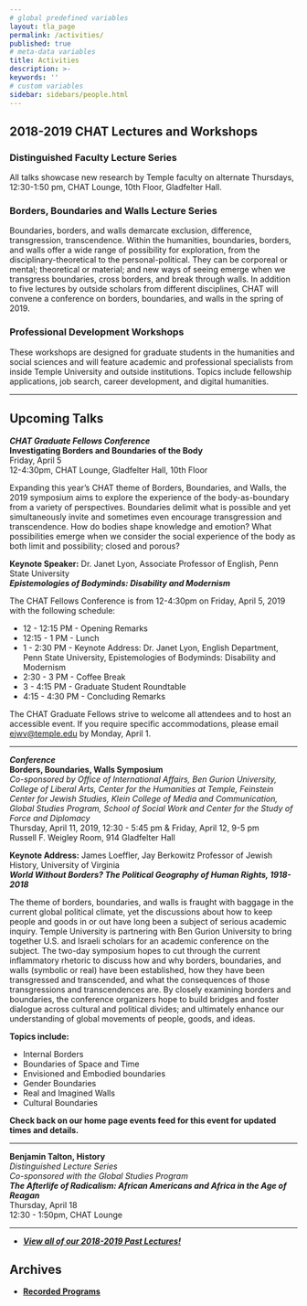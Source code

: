 ```yaml
---
# global predefined variables
layout: tla_page
permalink: /activities/
published: true
# meta-data variables
title: Activities
description: >-
keywords: ''
# custom variables
sidebar: sidebars/people.html
---
```

## 2018-2019 CHAT Lectures and Workshops

### Distinguished Faculty Lecture Series
All talks showcase new research by Temple faculty on alternate Thursdays, 12:30-1:50 pm, CHAT Lounge, 10th Floor, Gladfelter Hall.

### Borders, Boundaries and Walls Lecture Series
Boundaries, borders, and walls demarcate exclusion, difference, transgression, transcendence. Within the humanities, boundaries, borders, and walls offer a wide range of possibility for exploration, from the disciplinary-theoretical to the personal-political. They can be corporeal or mental; theoretical or material; and new ways of seeing emerge when we transgress boundaries, cross borders, and break through walls. In addition to five lectures by outside scholars from different disciplines, CHAT will convene a conference on borders, boundaries, and walls in the spring of 2019.

### Professional Development Workshops
These workshops are designed for graduate students in the humanities and social sciences and will feature academic and professional specialists from inside Temple University and outside institutions. Topics include fellowship applications, job search, career development, and digital humanities.

___

## Upcoming Talks

**_CHAT Graduate Fellows Conference_**<br>
**Investigating Borders and Boundaries of the Body**<br>
Friday, April 5<br>
12-4:30pm, CHAT Lounge, Gladfelter Hall, 10th Floor<br>

Expanding this year’s CHAT theme of Borders, Boundaries, and Walls, the 2019 symposium aims to explore the experience of the body-as-boundary from a variety of perspectives. Boundaries delimit what is possible and yet simultaneously invite and sometimes even encourage transgression and transcendence. How do bodies shape knowledge and emotion? What possibilities emerge when we consider the social experience of the body as both limit and possibility; closed and porous?

**Keynote Speaker:** Dr. Janet Lyon, Associate Professor of English, Penn State University<br>
**_Epistemologies of Bodyminds: Disability and Modernism_**<br>

The CHAT Fellows Conference is from 12-4:30pm on Friday, April 5, 2019 with the following schedule:<br>
- 12 - 12:15 PM - Opening Remarks
- 12:15 - 1 PM - Lunch
- 1 - 2:30 PM - Keynote Address: Dr. Janet Lyon, English Department, Penn State University, Epistemologies of Bodyminds: Disability and Modernism
- 2:30 - 3 PM - Coffee Break
- 3 - 4:15 PM - Graduate Student Roundtable
- 4:15 - 4:30 PM - Concluding Remarks

The CHAT Graduate Fellows strive to welcome all attendees and to host an accessible event. If you require specific accommodations, please email [ejwv@temple.edu](mailto:ejwv@temple.edu) by Monday, April 1.

___

**_Conference_**<br>
**Borders, Boundaries, Walls Symposium**<br>
_Co-sponsored by Office of International Affairs, Ben Gurion University, College of Liberal Arts, Center for the Humanities at Temple, Feinstein Center for Jewish Studies, Klein College of Media and Communication, Global Studies Program, School of Social Work and Center for the Study of Force and Diplomacy_<br>
Thursday, April 11, 2019, 12:30 - 5:45 pm & Friday, April 12, 9-5 pm<br>
Russell F. Weigley Room, 914 Gladfelter Hall<br>

**Keynote Address:** James Loeffler, Jay Berkowitz Professor of Jewish History, University of Virginia<br>
**_World Without Borders? The Political Geography of Human Rights, 1918-2018_**

The theme of borders, boundaries, and walls is fraught with baggage in the current global political climate, yet the discussions about how to keep people and goods in or out have long been a subject of serious academic inquiry. Temple University is partnering with Ben Gurion University to bring together U.S. and Israeli scholars for an academic conference on the subject. The two-day symposium hopes to cut through the current inflammatory rhetoric to discuss how and why borders, boundaries, and walls (symbolic or real) have been established, how they have been transgressed and transcended, and what the consequences of those transgressions and transcendences are.  By closely examining borders and boundaries, the conference organizers hope to build bridges and foster dialogue across cultural and political divides; and ultimately enhance our understanding of global movements of people, goods, and ideas.

**Topics include:**<br>
- Internal Borders
- Boundaries of Space and Time
- Envisioned and Embodied boundaries
- Gender Boundaries
- Real and Imagined Walls
- Cultural Boundaries

**Check back on our home page events feed for this event for updated times and details.**<br>

___

**Benjamin Talton, History**<br>
_Distinguished Lecture Series_<br>
_Co-sponsored with the Global Studies Program_<br>
**_The Afterlife of Radicalism: African Americans and Africa in the Age of Reagan_**<br>
Thursday, April 18<br>
12:30 - 1:50pm, CHAT Lounge<br>

___

- [**_View all of our 2018-2019 Past Lectures!_**](https://www.cla.temple.edu/center-for-the-humanities/past-lectures/)

## Archives 
- [**Recorded Programs**](https://cla.temple.edu/center-for-the-humanities/recorded-programs/)
